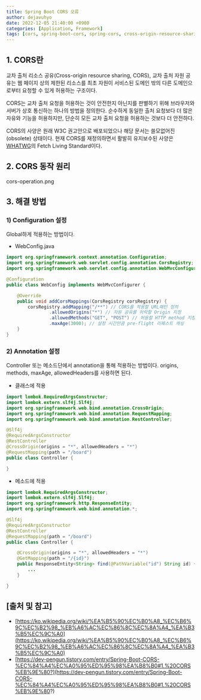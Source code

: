 ```yaml
---
title: Spring Boot CORS 오류
author: dejavuhyo
date: 2022-12-05 21:40:00 +0900
categories: [Application, Framework]
tags: [cors, spring-boot-cors, spring-cors, cross-origin-resource-sharing, cors-error, cors-오류, 교차-출처-리소스-공유]
---
```


## 1. CORS란
교차 출처 리소스 공유(Cross-origin resource sharing, CORS), 교차 출처 자원 공유는 웹 페이지 상의 제한된 리소스를 최초 자원이 서비스된 도메인 밖의 다른 도메인으로부터 요청할 수 있게 허용하는 구조이다.

CORS는 교차 출처 요청을 허용하는 것이 안전한지 아닌지를 판별하기 위해 브라우저와 서버가 상호 통신하는 하나의 방법을 정의한다. 순수하게 동일한 출처 요청보다 더 많은 자유와 기능을 허용하지만, 단순히 모든 교차 출처 요청을 허용하는 것보다 더 안전하다.

CORS의 사양은 원래 W3C 권고안으로 배포되었으나 해당 문서는 쓸모없어진(obsolete) 상태이다. 현재 CORS를 재정의하면서 활발히 유지보수된 사양은 [WHATWG](https://ko.wikipedia.org/wiki/WHATWG)의 Fetch Living Standard이다.

## 2. CORS 동작 원리

cors-operation.png

## 3. 해결 방법

### 1) Configuration 설정
Global하게 적용하는 방법이다.

* WebConfig.java

```java
import org.springframework.context.annotation.Configuration;
import org.springframework.web.servlet.config.annotation.CorsRegistry;
import org.springframework.web.servlet.config.annotation.WebMvcConfigurer;

@Configuration
public class WebConfig implements WebMvcConfigurer {

    @Override
    public void addCorsMappings(CorsRegistry corsRegistry) {
        corsRegistry.addMapping("/**") // CORS를 적용할 URL패턴 정의
                .allowedOrigins("*") // 자원 공유를 허락할 Origin 지정
                .allowedMethods("GET", "POST") // 허용할 HTTP method 지정
                .maxAge(3000); // 설정 시간만큼 pre-flight 리퀘스트 캐싱
    }
}
```

### 2) Annotation 설정
Controller 또는 메소드단에서 annotation을 통해 적용하는 방법이다. origins, methods, maxAge, allowedHeaders를 사용하면 된다.

* 클래스에 적용

```java
import lombok.RequiredArgsConstructor;
import lombok.extern.slf4j.Slf4j;
import org.springframework.web.bind.annotation.CrossOrigin;
import org.springframework.web.bind.annotation.RequestMapping;
import org.springframework.web.bind.annotation.RestController;

@Slf4j
@RequiredArgsConstructor
@RestController
@CrossOrigin(origins = "*", allowedHeaders = "*")
@RequestMapping(path = "/board")
public class Controller {

}
```

* 메소드에 적용

```java
import lombok.RequiredArgsConstructor;
import lombok.extern.slf4j.Slf4j;
import org.springframework.http.ResponseEntity;
import org.springframework.web.bind.annotation.*;

@Slf4j
@RequiredArgsConstructor
@RestController
@RequestMapping(path = "/board")
public class Controller {

    @CrossOrigin(origins = "*", allowedHeaders = "*")
    @GetMapping(path = "/{id}")
    public ResponseEntity<String> find(@PathVariable("id") String id) {
        ...
    }

}
```

## [출처 및 참고]
* [https://ko.wikipedia.org/wiki/%EA%B5%90%EC%B0%A8_%EC%B6%9C%EC%B2%98_%EB%A6%AC%EC%86%8C%EC%8A%A4_%EA%B3%B5%EC%9C%A0](https://ko.wikipedia.org/wiki/%EA%B5%90%EC%B0%A8_%EC%B6%9C%EC%B2%98_%EB%A6%AC%EC%86%8C%EC%8A%A4_%EA%B3%B5%EC%9C%A0)
* [https://dev-pengun.tistory.com/entry/Spring-Boot-CORS-%EC%84%A4%EC%A0%95%ED%95%98%EA%B8%B0#1.%20CORS%EB%9E%80?](https://dev-pengun.tistory.com/entry/Spring-Boot-CORS-%EC%84%A4%EC%A0%95%ED%95%98%EA%B8%B0#1.%20CORS%EB%9E%80?)
